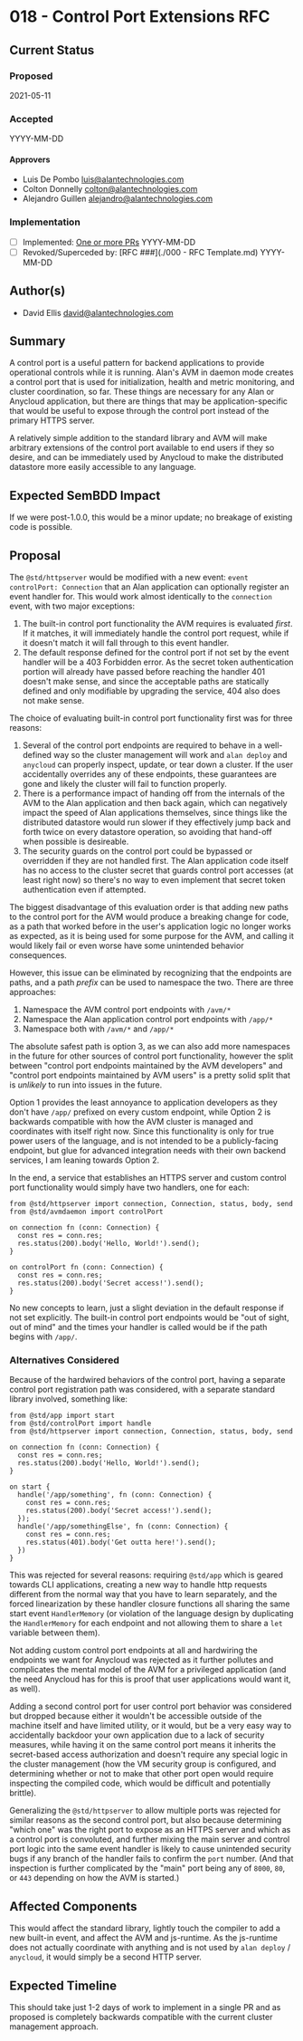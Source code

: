 # 018 - Control Port Extensions RFC

## Current Status

### Proposed

2021-05-11

### Accepted

YYYY-MM-DD

#### Approvers

- Luis De Pombo <luis@alantechnologies.com>
- Colton Donnelly <colton@alantechnologies.com>
- Alejandro Guillen <alejandro@alantechnologies.com>

### Implementation

- [ ] Implemented: [One or more PRs](https://github.com/alantech/alan/some-pr-link-here) YYYY-MM-DD
- [ ] Revoked/Superceded by: [RFC ###](./000 - RFC Template.md) YYYY-MM-DD

## Author(s)

- David Ellis <david@alantechnologies.com>

## Summary

A control port is a useful pattern for backend applications to provide operational controls while it is running. Alan's AVM in daemon mode creates a control port that is used for initialization, health and metric monitoring, and cluster coordination, so far. These things are necessary for any Alan or Anycloud application, but there are things that may be application-specific that would be useful to expose through the control port instead of the primary HTTPS server.

A relatively simple addition to the standard library and AVM will make arbitrary extensions of the control port available to end users if they so desire, and can be immediately used by Anycloud to make the distributed datastore more easily accessible to any language.

## Expected SemBDD Impact

If we were post-1.0.0, this would be a minor update; no breakage of existing code is possible.

## Proposal

The `@std/httpserver` would be modified with a new event: `event controlPort: Connection` that an Alan application can optionally register an event handler for. This would work almost identically to the `connection` event, with two major exceptions:

1. The built-in control port functionality the AVM requires is evaluated *first*. If it matches, it will immediately handle the control port request, while if it doesn't match it will fall through to this event handler.
2. The default response defined for the control port if not set by the event handler will be a 403 Forbidden error. As the secret token authentication portion will already have passed before reaching the handler 401 doesn't make sense, and since the acceptable paths are statically defined and only modifiable by upgrading the service, 404 also does not make sense.

The choice of evaluating built-in control port functionality first was for three reasons:

1. Several of the control port endpoints are required to behave in a well-defined way so the cluster management will work and `alan deploy` and `anycloud` can properly inspect, update, or tear down a cluster. If the user accidentally overrides any of these endpoints, these guarantees are gone and likely the cluster will fail to function properly.
2. There is a performance impact of handing off from the internals of the AVM to the Alan application and then back again, which can negatively impact the speed of Alan applications themselves, since things like the distributed datastore would run slower if they effectively jump back and forth twice on every datastore operation, so avoiding that hand-off when possible is desireable.
3. The security guards on the control port could be bypassed or overridden if they are not handled first. The Alan application code itself has no access to the cluster secret that guards control port accesses (at least right now) so there's no way to even implement that secret token authentication even if attempted.

The biggest disadvantage of this evaluation order is that adding new paths to the control port for the AVM would produce a breaking change for code, as a path that worked before in the user's application logic no longer works as expected, as it is being used for some purpose for the AVM, and calling it would likely fail or even worse have some unintended behavior consequences.

However, this issue can be eliminated by recognizing that the endpoints are paths, and a path *prefix* can be used to namespace the two. There are three approaches:

1. Namespace the AVM control port endpoints with `/avm/*`
2. Namespace the Alan application control port endpoints with `/app/*`
3. Namespace both with `/avm/*` and `/app/*`

The absolute safest path is option 3, as we can also add more namespaces in the future for other sources of control port functionality, however the split between "control port endpoints maintained by the AVM developers" and "control port endpoints maintained by AVM users" is a pretty solid split that is *unlikely* to run into issues in the future.

Option 1 provides the least annoyance to application developers as they don't have `/app/` prefixed on every custom endpoint, while Option 2 is backwards compatible with how the AVM cluster is managed and coordinates with itself right now. Since this functionality is only for true power users of the language, and is not intended to be a publicly-facing endpoint, but glue for advanced integration needs with their own backend services, I am leaning towards Option 2.

In the end, a service that establishes an HTTPS server and custom control port functionality would simply have two handlers, one for each:

```ln
from @std/httpserver import connection, Connection, status, body, send
from @std/avmdaemon import controlPort

on connection fn (conn: Connection) {
  const res = conn.res;
  res.status(200).body('Hello, World!').send();
}

on controlPort fn (conn: Connection) {
  const res = conn.res;
  res.status(200).body('Secret access!').send();
}
```

No new concepts to learn, just a slight deviation in the default response if not set explicitly. The built-in control port endpoints would be "out of sight, out of mind" and the times your handler is called would be if the path begins with `/app/`.

### Alternatives Considered

Because of the hardwired behaviors of the control port, having a separate control port registration path was considered, with a separate standard library involved, something like:

```ln
from @std/app import start
from @std/controlPort import handle
from @std/httpserver import connection, Connection, status, body, send

on connection fn (conn: Connection) {
  const res = conn.res;
  res.status(200).body('Hello, World!').send();
}

on start {
  handle('/app/something', fn (conn: Connection) {
    const res = conn.res;
    res.status(200).body('Secret access!').send();
  });
  handle('/app/somethingElse', fn (conn: Connection) {
    const res = conn.res;
    res.status(401).body('Get outta here!').send();
  })
}
```

This was rejected for several reasons: requiring `@std/app` which is geared towards CLI applications, creating a new way to handle http requests different from the normal way that you have to learn separately, and the forced linearization by these handler closure functions all sharing the same start event `HandlerMemory` (or violation of the language design by duplicating the `HandlerMemory` for each endpoint and not allowing them to share a `let` variable between them).

Not adding custom control port endpoints at all and hardwiring the endpoints we want for Anycloud was rejected as it further pollutes and complicates the mental model of the AVM for a privileged application (and the need Anycloud has for this is proof that user applications would want it, as well).

Adding a second control port for user control port behavior was considered but dropped because either it wouldn't be accessible outside of the machine itself and have limited utility, or it would, but be a very easy way to accidentally backdoor your own application due to a lack of security measures, while having it on the same control port means it inherits the secret-based access authorization and doesn't require any special logic in the cluster management (how the VM security group is configured, and determining whether or not to make that other port open would require inspecting the compiled code, which would be difficult and potentially brittle).

Generalizing the `@std/httpserver` to allow multiple ports was rejected for similar reasons as the second control port, but also because determining "which one" was the right port to expose as an HTTPS server and which as a control port is convoluted, and further mixing the main server and control port logic into the same event handler is likely to cause unintended security bugs if any branch of the handler fails to confirm the `port` number. (And that inspection is further complicated by the "main" port being any of `8000`, `80`, or `443` depending on how the AVM is started.)

## Affected Components

This would affect the standard library, lightly touch the compiler to add a new built-in event, and affect the AVM and js-runtime. As the js-runtime does not actually coordinate with anything and is not used by `alan deploy` / `anycloud`, it would simply be a second HTTP server.

## Expected Timeline

This should take just 1-2 days of work to implement in a single PR and as proposed is completely backwards compatible with the current cluster management approach.
